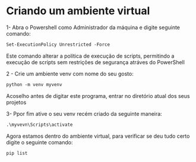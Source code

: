 # Criando um ambiente virtual

1- Abra o Powershell como Administrador da máquina e digite seguinte comando:

```ps
Set-ExecutionPolicy Unrestricted -Force
```

Este comando alterar a política de execução de scripts, permitindo a execução de scripts sem restrições de segurança atráves do PowerShell

2 - Crie um ambiente venv com nome do seu gosto:

```ps
python -m venv myvenv
```

Acoselho antes de digitar este programa, entrar no diretório atual dos seus projetos

3- Ppor fim ative o seu venv recém criado da seguinte maneira:

```ps
.\myvevn\Scripts\activate
```

Agora estamos dentro do ambiente virtual, para verificar se deu tudo certo digite o seguinte comando:

```ps
pip list
```
